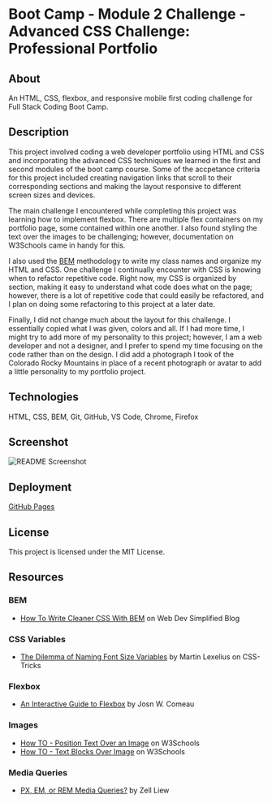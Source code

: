 # Boot Camp - Module 2 Challenge - Advanced CSS Challenge: Professional Portfolio

## About

An HTML, CSS, flexbox, and responsive mobile first coding challenge for Full Stack Coding Boot Camp.

## Description

This project involved coding a web developer portfolio using HTML and CSS and incorporating the advanced CSS techniques we learned in the first and second modules of the boot camp course. Some of the accpetance criteria for this project included creating navigation links that scroll to their corresponding sections and making the layout responsive to different screen sizes and devices.

The main challenge I encountered while completing this project was learning how to implement flexbox. There are multiple flex containers on my portfolio page, some contained within one another. I also found styling the text over the images to be challenging; however, documentation on W3Schools came in handy for this.

I also used the [BEM](https://getbem.com/) methodology to write my class names and organize my HTML and CSS. One challenge I continually encounter with CSS is knowing when to refactor repetitive code. Right now, my CSS is organized by section, making it easy to understand what code does what on the page; however, there is a lot of repetitive code that could easily be refactored, and I plan on doing some refactoring to this project at a later date.

Finally, I did not change much about the layout for this challenge. I essentially copied what I was given, colors and all. If I had more time, I might try to add more of my personality to this project; however, I am a web developer and not a designer, and I prefer to spend my time focusing on the code rather than on the design. I did add a photograph I took of the Colorado Rocky Mountains in place of a recent photograph or avatar to add a little personality to my portfolio project.

## Technologies

HTML, CSS, BEM, Git, GitHub, VS Code, Chrome, Firefox

## Screenshot

![README Screenshot](assets/images/readme-screenshot.jpg)

## Deployment

[GitHub Pages](https://kkarrwrites.github.io/boot-camp-module-02-challenge/)

## License

This project is licensed under the MIT License.

## Resources

### BEM

- [How To Write Cleaner CSS With BEM](https://blog.webdevsimplified.com/2020-05/bem/) on Web Dev Simplified Blog

### CSS Variables

- [The Dilemma of Naming Font Size Variables](https://css-tricks.com/the-dilemma-of-naming-font-size-variables/) by Martin Lexelius on CSS-Tricks

### Flexbox

- [An Interactive Guide to Flexbox](https://www.joshwcomeau.com/css/interactive-guide-to-flexbox/) by Josn W. Comeau

### Images

- [How TO - Position Text Over an Image](https://www.w3schools.com/howto/howto_css_image_text.asp) on W3Schools
- [How TO - Text Blocks Over Image](https://www.w3schools.com/howto/howto_css_image_text_blocks.asp) on W3Schools

### Media Queries

- [PX, EM, or REM Media Queries?](https://zellwk.com/blog/media-query-units/) by Zell Liew
